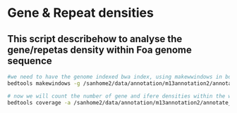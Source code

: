 # Gene & Repeat densities
## This script describehow to analyse the gene/repetas density within Foa genome sequence

```bash
#we need to have the genome indexed bwa index, using makewwindows in bdetools we will creat the winodows throuhg the genome
bedtools makewindows -g /sanhome2/data/annotation/m13annotation2/annotate_results/Fusarium_oxysporum_f._sp._albedinis_M13.scaffolds.fa.fai -w 50000 -s 10000 -i winnum > window_50k.bed

# now we will count the number of gene and ifere densities within the windows using the ggf file
bedtools coverage -a /sanhome2/data/annotation/m13annotation2/annotate_results/Fusarium_oxysporum_f._sp._albedinis_M13.gff3 -b window_50k.bed  > gdens_windows_50k.tab

